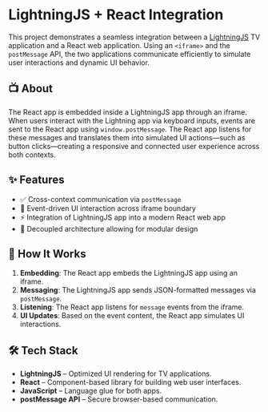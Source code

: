 # LightningJS + React Integration

This project demonstrates a seamless integration between a [LightningJS](https://webplatformforembedded.github.io/Lightning/) TV application and a React web application. Using an `<iframe>` and the `postMessage` API, the two applications communicate efficiently to simulate user interactions and dynamic UI behavior.

## 📺 About

The React app is embedded inside a LightningJS app through an iframe. When users interact with the Lightning app via keyboard inputs, events are sent to the React app using `window.postMessage`. The React app listens for these messages and translates them into simulated UI actions—such as button clicks—creating a responsive and connected user experience across both contexts.

## ✨ Features

- ✅ Cross-context communication via `postMessage`
- 🔁 Event-driven UI interaction across iframe boundary
- ⚡ Integration of LightningJS app into a modern React web app
- 🧩 Decoupled architecture allowing for modular design

## 🚀 How It Works

1. **Embedding**: The React app embeds the LightningJS app using an iframe.
2. **Messaging**: The LightningJS app sends JSON-formatted messages via `postMessage`.
3. **Listening**: The React app listens for `message` events from the iframe.
4. **UI Updates**: Based on the event content, the React app simulates UI interactions.

## 🛠 Tech Stack

- **LightningJS** – Optimized UI rendering for TV applications.
- **React** – Component-based library for building web user interfaces.
- **JavaScript** – Language glue for both apps.
- **postMessage API** – Secure browser-based communication.


